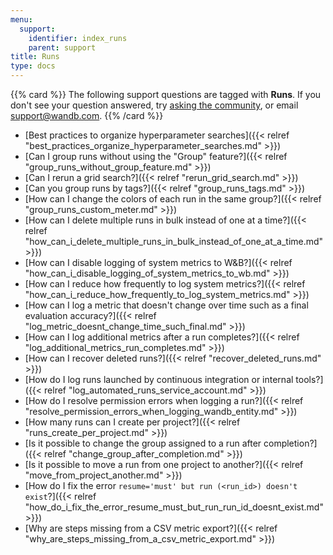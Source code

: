 ```yaml
---
menu:
  support:
    identifier: index_runs
    parent: support
title: Runs
type: docs
---
```


{{% card %}}
The following support questions are tagged with <b>Runs</b>. If you don't see 
your question answered, try [asking the community](https://community.wandb.ai/), 
or email [support@wandb.com](mailto:support@wandb.com).
{{% /card %}}

- [Best practices to organize hyperparameter searches]({{< relref "best_practices_organize_hyperparameter_searches.md" >}})
- [Can I group runs without using the "Group" feature?]({{< relref "group_runs_without_group_feature.md" >}})
- [Can I rerun a grid search?]({{< relref "rerun_grid_search.md" >}})
- [Can you group runs by tags?]({{< relref "group_runs_tags.md" >}})
- [How can I change the colors of each run in the same group?]({{< relref "group_runs_custom_meter.md" >}})
- [How can I delete multiple runs in bulk instead of one at a time?]({{< relref "how_can_i_delete_multiple_runs_in_bulk_instead_of_one_at_a_time.md" >}})
- [How can I disable logging of system metrics to W&B?]({{< relref "how_can_i_disable_logging_of_system_metrics_to_wb.md" >}})
- [How can I reduce how frequently to log system metrics?]({{< relref "how_can_i_reduce_how_frequently_to_log_system_metrics.md" >}})
- [How can I log a metric that doesn't change over time such as a final evaluation accuracy?]({{< relref "log_metric_doesnt_change_time_such_final.md" >}})
- [How can I log additional metrics after a run completes?]({{< relref "log_additional_metrics_run_completes.md" >}})
- [How can I recover deleted runs?]({{< relref "recover_deleted_runs.md" >}})
- [How do I log runs launched by continuous integration or internal tools?]({{< relref "log_automated_runs_service_account.md" >}})
- [How do I resolve permission errors when logging a run?]({{< relref "resolve_permission_errors_when_logging_wandb_entity.md" >}})
- [How many runs can I create per project?]({{< relref "runs_create_per_project.md" >}})
- [Is it possible to change the group assigned to a run after completion?]({{< relref "change_group_after_completion.md" >}})
- [Is it possible to move a run from one project to another?]({{< relref "move_from_project_another.md" >}})
- [How do I fix the error `resume='must' but run (<run_id>) doesn't exist`?]({{< relref "how_do_i_fix_the_error_resume_must_but_run_run_id_doesnt_exist.md" >}})
- [Why are steps missing from a CSV metric export?]({{< relref "why_are_steps_missing_from_a_csv_metric_export.md" >}})

